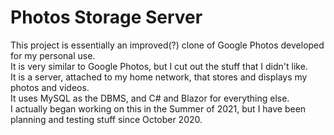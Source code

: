 # Photos Storage Server

This project is essentially an improved(?) clone of Google Photos developed for my personal use.<br>
It is very similar to Google Photos, but I cut out the stuff that I didn't like.<br>
It is a server, attached to my home network, that stores and displays my photos and videos.<br>
It uses MySQL as the DBMS, and C# and Blazor for everything else.<br>
I actually began working on this in the Summer of 2021, but I have been planning and testing stuff since
October 2020.